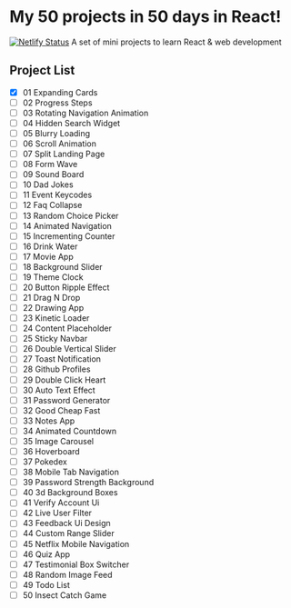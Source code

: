 # My 50 projects in 50 days in React!

[![Netlify Status](https://api.netlify.com/api/v1/badges/f9e50d84-9c84-4f53-ab13-487b9ae739d7/deploy-status)](https://my50reactprojects.netlify.app/)
A set of mini projects to learn React & web development

## Project List

- [x] 01 Expanding Cards
- [ ] 02 Progress Steps
- [ ] 03 Rotating Navigation Animation
- [ ] 04 Hidden Search Widget
- [ ] 05 Blurry Loading
- [ ] 06 Scroll Animation
- [ ] 07 Split Landing Page
- [ ] 08 Form Wave
- [ ] 09 Sound Board
- [ ] 10 Dad Jokes
- [ ] 11 Event Keycodes
- [ ] 12 Faq Collapse
- [ ] 13 Random Choice Picker
- [ ] 14 Animated Navigation
- [ ] 15 Incrementing Counter
- [ ] 16 Drink Water
- [ ] 17 Movie App
- [ ] 18 Background Slider
- [ ] 19 Theme Clock
- [ ] 20 Button Ripple Effect
- [ ] 21 Drag N Drop
- [ ] 22 Drawing App
- [ ] 23 Kinetic Loader
- [ ] 24 Content Placeholder
- [ ] 25 Sticky Navbar
- [ ] 26 Double Vertical Slider
- [ ] 27 Toast Notification
- [ ] 28 Github Profiles
- [ ] 29 Double Click Heart
- [ ] 30 Auto Text Effect
- [ ] 31 Password Generator
- [ ] 32 Good Cheap Fast
- [ ] 33 Notes App
- [ ] 34 Animated Countdown
- [ ] 35 Image Carousel
- [ ] 36 Hoverboard
- [ ] 37 Pokedex
- [ ] 38 Mobile Tab Navigation
- [ ] 39 Password Strength Background
- [ ] 40 3d Background Boxes
- [ ] 41 Verify Account Ui
- [ ] 42 Live User Filter
- [ ] 43 Feedback Ui Design
- [ ] 44 Custom Range Slider
- [ ] 45 Netflix Mobile Navigation
- [ ] 46 Quiz App
- [ ] 47 Testimonial Box Switcher
- [ ] 48 Random Image Feed
- [ ] 49 Todo List
- [ ] 50 Insect Catch Game
